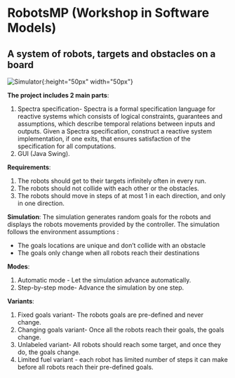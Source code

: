 # RobotsMP (Workshop in Software Models)
  ## A system of robots, targets and obstacles on a board
  
  ![Simulator](https://github.com/nirgorentau/RobotsMP/blob/229d808f581c2ed457897e515f2a51f5fc300db3/simulator.png){:height="50px" width="50px"}

**The project includes 2 main parts**:
1. Spectra specification- Spectra is a formal specification language for reactive systems which consists of logical constraints,
guarantees and assumptions, which describe temporal relations between inputs and outputs. Given a Spectra specification, construct a reactive
system implementation, if one exits, that ensures satisfaction of the specification for all computations.
2. GUI (Java Swing).

**Requirements**:
1. The robots should get to their targets infinitely often in every run.
2. The robots should not collide with each other or the obstacles.
3. The robots should move in steps of at most 1 in each direction, and only in one direction.

**Simulation**: 
The simulation generates random goals for the robots and displays the robots movements provided by the controller.
The simulation follows the environment assumptions : 
  - The goals locations are unique and don’t collide with an obstacle 
  - The goals only change when all robots reach their destinations 

**Modes**:
1. Automatic mode - Let the simulation advance automatically. 
2. Step-by-step mode- Advance the simulation by one step.

**Variants**:
1. Fixed goals variant- The robots goals are pre-defined and never change.
2. Changing goals variant- Once all the robots reach their goals, the goals change.
3. Unlabeled variant- All robots should reach some target, and once they do, the goals change.
4. Limited fuel variant - each robot has limited number of steps it can make before all robots reach their pre-defined goals.



